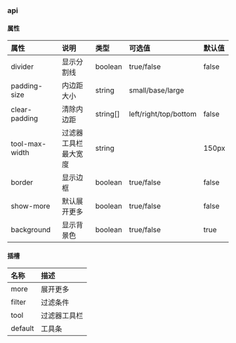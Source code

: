 ### api

#### 属性

| 属性        | 说明       | 类型 | 可选值 | 默认值 |
| :--------- |:--------| :-----| :-----| :-----|
| divider	| 显示分割线	| boolean	| true/false	| false |
| padding-size	| 内边距大小	| string	| small/base/large |  |
| clear-padding	| 清除内边距	| string[]	| left/right/top/bottom	| false |
| tool-max-width	| 过滤器工具栏最大宽度	| string	| 	| 150px |
| border	| 显示边框	| boolean	| true/false	| false |
| show-more	| 默认展开更多	| boolean	| true/false	| false |
| background	| 显示背景色	| boolean	| true/false	| true |


#### 插槽

| 名称        |  描述 |
| :--------- |:-----|
|  more | 展开更多 | 
|  filter | 过滤条件 | 
|  tool | 过滤器工具栏 | 
|  default | 工具条 | 